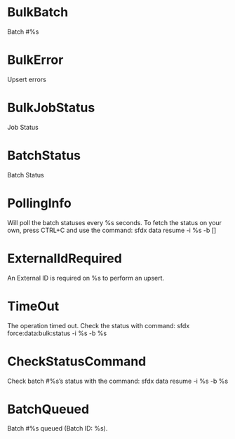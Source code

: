 # BulkBatch

Batch #%s

# BulkError

Upsert errors

# BulkJobStatus

Job Status

# BatchStatus

Batch Status

# PollingInfo

Will poll the batch statuses every %s seconds.
To fetch the status on your own, press CTRL+C and use the command:
sfdx data resume -i %s -b [<batchId>]

# ExternalIdRequired

An External ID is required on %s to perform an upsert.

# TimeOut

The operation timed out. Check the status with command:
sfdx force:data:bulk:status -i %s -b %s

# CheckStatusCommand

Check batch #%s’s status with the command:
sfdx data resume -i %s -b %s

# BatchQueued

Batch #%s queued (Batch ID: %s).

